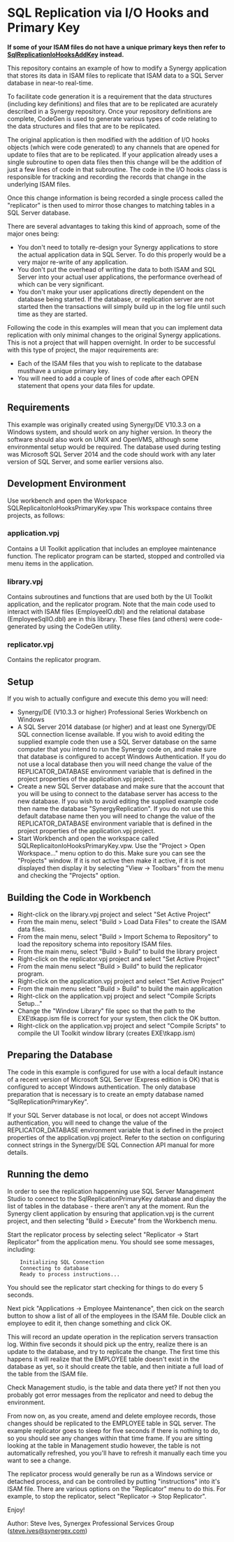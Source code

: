 
# SQL Replication via I/O Hooks and Primary Key

**If some of your ISAM files do not have a unique primary keys then refer to [SqlReplicationIoHooksAddKey](https://github.com/SteveIves/SqlReplicationIoHooksAddKey) instead.**

This repository contains an example of how to modify a Synergy application that stores its data in ISAM files to replicate that ISAM data to a SQL Server database in near-to real-time.

To facilitate code generation it is a requirement that the data structures (including key definitions) and files that are to be replicated are acurately described in a Synergy repository. Once your repository definitions are complete, CodeGen is used to generate various types of code relating to the data structures and files that are to be replicated.

The original application is then modified with the addition of I/O hooks objects (which were code generated) to any channels that are opened for update to files that are to be replicated. If your application already uses a single subroutine to open data files then this change will be the addition of just a few lines of code in that subroutine. The code in the I/O hooks class is responsible for tracking and recording the records that change in the underlying ISAM files.

Once this change information is being recorded a single process called the "replicator" is then used to mirror those changes to matching tables in a SQL Server database.

There are several advantages to taking this kind of approach, some of the major ones being:

* You don't need to totally re-design your Synergy applications to store the actual application data in SQL Server. To do this properly would be a very major re-write of any application.
* You don't put the overhead of writing the data to both ISAM and SQL Server into your actual user applications, the performance overhead of which can be very significant.
* You don't make your user applications directly dependent on the database being started.  If the database, or replication server are not started then the transactions will simply build up in the log file until such time as they are started.

Following the code in this examples will mean that you can implement data replication with only minimal changes to the original Synergy applications. This is not a project that will happen overnight. In order to be successful with this type of project, the major requirements are:

* Each of the ISAM files that you wish to replicate to the database musthave a unique primary key.
* You will need to add a couple of lines of code after each OPEN statement that opens your data files for update.

## Requirements

This example was originally created using Synergy/DE V10.3.3 on a Windows system, and should work on any higher version. In theory the software should also work on UNIX and OpenVMS, although some environmental setup would be required.  The database used during testing was Microsoft SQL Server 2014 and the code should work with any later version of SQL Server, and some earlier versions also.

## Development Environment

Use workbench and open the Workspace SQLReplicaitonIoHooksPrimaryKey.vpw This workspace contains three projects, as follows:

### application.vpj

Contains a UI Toolkit application that includes an employee maintenance function. The replicator program can be started, stopped and controlled via menu items in the application.

### library.vpj

Contains subroutines and functions that are used both by the UI Toolkit application, and the replicator program. Note that the main code used to interact with ISAM files (EmployeeIO.dbl) and the relational database (EmployeeSqlIO.dbl) are in this library. These files (and others) were code-generated by using the CodeGen utility.

### replicator.vpj

Contains the replicator program.

## Setup

If you wish to actually configure and execute this demo you will need:

* Synergy/DE (V10.3.3 or higher) Professional Series Workbench on Windows
* A SQL Server 2014 database (or higher) and at least one Synergy/DE SQL connection license available.  If you wish to avoid editing the supplied example code then use a SQL Server database on the same computer that you intend to run the Synergy code on, and make sure that database is configured to accept Windows Authentication.  If you do not use a local database then you will need change the value of the REPLICATOR_DATABASE environment variable that is defined in the project properties of the application.vpj project.
* Create a new SQL Server database and make sure that the account that you will be using to connect to the database server has access to the new database. If you wish to avoid editing the supplied example code then name the database "SynergyReplication". If you do not use this default database name then you will need to change the value of the REPLICATOR_DATABASE environment variable that is defined in the project properties of the application.vpj project.
* Start Workbench and open the workspace called SQLReplicaitonIoHooksPrimaryKey.vpw. Use the "Project > Open Workspace..." menu option to do this.  Make sure you can see the "Projects" window.  If it is not active then make it active, if it is not displayed then display it by selecting "View -> Toolbars" from the menu and checking the "Projects" option.

## Building the Code in Workbench

* Right-click on the library.vpj project and select "Set Active Project"
* From the main menu, select "Build > Load Data Files" to create the ISAM data files.
* From the main menu, select "Build > Import Schema to Repository" to load the repository schema into repository ISAM files.
* From the main menu, select "Build > Build" to build the library project
* Right-click on the replicator.vpj project and select "Set Active Project"
* From the main menu select "Build > Build" to build the replicator program.
* Right-click on the application.vpj project and select "Set Active Project"
* From the main menu select "Build > Build" to build the main application
* Right-click on the application.vpj project and select "Compile Scripts Setup..."
* Change the "Window Library" file spec so that the path to the EXE\tkapp.ism file is correct for your system, then click the OK button.
* Right-click on the application.vpj project and select "Compile Scripts" to compile the UI Toolkit window library (creates EXE\tkapp.ism)

## Preparing the Database

The code in this example is configured for use with a local default instance of a recent version of Microsoft SQL Server (Express edition is OK) that is configured to accept Windows authentication. The only database preparation that is necessary is to create an empty database named "SqlReplicationPrimaryKey".

If your SQL Server database is not local, or does not accept Windows authentication, you will need to change the value of the REPLICATOR_DATABASE environment variable that is defined in the project properties of the application.vpj project. Refer to the section on configuring connect strings in the Synergy/DE SQL Connection API manual for more details.

## Running the demo

In order to see the replication happenning use SQL Server Management Studio to connect to the SqlReplicationPrimaryKey database and display the list of tables in the database - there aren't any at the moment.  Run the Synergy client application by ensuring that application.vpj is the current project, and then selecting "Build > Execute" from the Workbench menu.

Start the replicator process by selecting select "Replicator -> Start Replicator" from the application menu. You should see some messages, including:

        Initializing SQL Connection
        Connecting to database
        Ready to process instructions...

You should see the replicator start checking for things to do every 5 seconds.

Next pick "Applications -> Employee Maintenance", then cick on the search button to show a list of all of the employees in the ISAM file.  Double click an employee to edit it, then change something and click OK.

This will record an update operation in the replication servers transaction log. Within five seconds it should pick up the entry, realize there is an update to the database, and try to replicate the change.  The first time this happens it will realize that the EMPLOYEE table doesn't exist in the database as yet, so it should create the table, and then initiate a full load of the table from the ISAM file.

Check Management studio, is the table and data there yet?  If not then you probably got error messages from the replicator and need to debug the environment.

From now on, as you create, amend and delete employee records, those changes should be replicated to the EMPLOYEE table in SQL server. The example replicator goes to sleep for five seconds if there is nothing to do, so you should see any changes within that time frame. If you are sitting looking at the table in Management studio however, the table is not automatically refreshed, you you'll have to refresh it manually each time you want to see a change.

The replicator process would generally be run as a Windows service or detached process, and can be controlled by putting "instructions" into it's ISAM file. There are various options on the "Replicator" menu to do this. For example, to stop the replicator, select "Replicator -> Stop Replicator".

Enjoy!

Author: Steve Ives, Synergex Professional Services Group (steve.ives@synergex.com)

